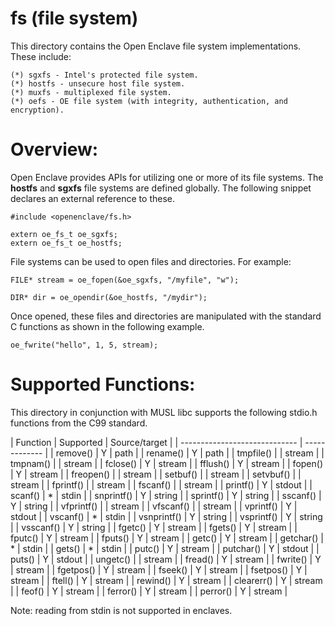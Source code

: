 fs (file system)
================

This directory contains the Open Enclave file system implementations. These
include:

    (*) sgxfs - Intel's protected file system.
    (*) hostfs - unsecure host file system.
    (*) muxfs - multiplexed file system.
    (*) oefs - OE file system (with integrity, authentication, and encryption).

Overview:
=========

Open Enclave provides APIs for utilizing one or more of its file systems. The
**hostfs** and **sgxfs** file systems are defined globally. The following
snippet declares an external reference to these.

```
#include <openenclave/fs.h>

extern oe_fs_t oe_sgxfs;
extern oe_fs_t oe_hostfs;
```

File systems can be used to open files and directories. For example:

```
FILE* stream = oe_fopen(&oe_sgxfs, "/myfile", "w");

DIR* dir = oe_opendir(&oe_hostfs, "/mydir");
```

Once opened, these files and directories are manipulated with the standard
C functions as shown in the following example.

```
oe_fwrite("hello", 1, 5, stream);
```


Supported Functions:
====================

This directory in conjunction with MUSL libc supports the following stdio.h
functions from the C99 standard.

| Function      | Supported     | Source/target |
| ----------------------------- | ------------- |
| remove()      | Y             | path          |
| rename()      | Y             | path          |
| tmpfile()     |               | stream        |
| tmpnam()      |               | stream        |
| fclose()      | Y             | stream        |
| fflush()      | Y             | stream        |
| fopen()       | Y             | stream        |
| freopen()     |               | stream        |
| setbuf()      |               | stream        |
| setvbuf()     |               | stream        |
| fprintf()     |               | stream        |
| fscanf()      |               | stream        |
| printf()      | Y             | stdout        |
| scanf()       | *             | stdin         |
| snprintf()    | Y             | string        |
| sprintf()     | Y             | string        |
| sscanf()      | Y             | string        |
| vfprintf()    |               | stream        |
| vfscanf()     |               | stream        |
| vprintf()     | Y             | stdout        |
| vscanf()      | *             | stdin         |
| vsnprintf()   | Y             | string        |
| vsprintf()    | Y             | string        |
| vsscanf()     | Y             | string        |
| fgetc()       | Y             | stream        |
| fgets()       | Y             | stream        |
| fputc()       | Y             | stream        |
| fputs()       | Y             | stream        |
| getc()        | Y             | stream        |
| getchar()     | *             | stdin         |
| gets()        | *             | stdin         |
| putc()        | Y             | stream        |
| putchar()     | Y             | stdout        |
| puts()        | Y             | stdout        |
| ungetc()      |               | stream        |
| fread()       | Y             | stream        |
| fwrite()      | Y             | stream        |
| fgetpos()     | Y             | stream        |
| fseek()       | Y             | stream        |
| fsetpos()     | Y             | stream        |
| ftell()       | Y             | stream        |
| rewind()      | Y             | stream        |
| clearerr()    | Y             | stream        |
| feof()        | Y             | stream        |
| ferror()      | Y             | stream        |
| perror()      | Y             | stream        |

Note: reading from stdin is not supported in enclaves.
